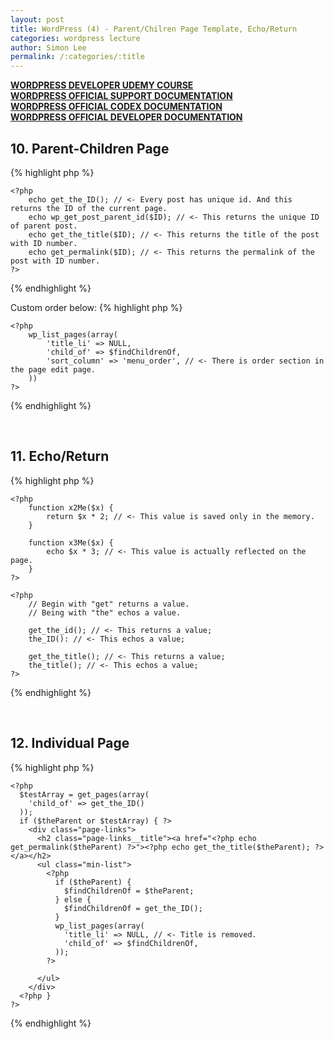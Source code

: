 ```yaml
---
layout: post
title: WordPress (4) - Parent/Chilren Page Template, Echo/Return
categories: wordpress lecture
author: Simon Lee
permalink: /:categories/:title
---
```


<strong>[WORDPRESS DEVELOPER UDEMY COURSE][wp-udemy]</strong>  
<strong>[WORDPRESS OFFICIAL SUPPORT DOCUMENTATION][wp-support]</strong>  
<strong>[WORDPRESS OFFICIAL CODEX DOCUMENTATION][wp-codex]</strong>  
<strong>[WORDPRESS OFFICIAL DEVELOPER DOCUMENTATION][wp-dev]</strong>

## 10. Parent-Children Page

{% highlight php %}

    <?php
        echo get_the_ID(); // <- Every post has unique id. And this returns the ID of the current page.
        echo wp_get_post_parent_id($ID); // <- This returns the unique ID of parent post.
        echo get_the_title($ID); // <- This returns the title of the post with ID number.
        echo get_permalink($ID); // <- This returns the permalink of the post with ID number.
    ?>

{% endhighlight %}

Custom order below:
{% highlight php %}

    <?php
        wp_list_pages(array(
            'title_li' => NULL,
            'child_of' => $findChildrenOf,
            'sort_column' => 'menu_order', // <- There is order section in the page edit page.
        ))
    ?>

{% endhighlight %}

<br>

## 11. Echo/Return

{% highlight php %}

    <?php
        function x2Me($x) {
            return $x * 2; // <- This value is saved only in the memory.
        }

        function x3Me($x) {
            echo $x * 3; // <- This value is actually reflected on the page.
        }
    ?>

    <?php
        // Begin with "get" returns a value.
        // Being with "the" echos a value.

        get_the_id(); // <- This returns a value;
        the_ID(): // <- This echos a value;

        get_the_title(); // <- This returns a value;
        the_title(); // <- This echos a value;
    ?>

{% endhighlight %}

<br>

## 12. Individual Page

{% highlight php %}

    <?php
      $testArray = get_pages(array(
        'child_of' => get_the_ID()
      ));
      if ($theParent or $testArray) { ?>
        <div class="page-links">
          <h2 class="page-links__title"><a href="<?php echo get_permalink($theParent) ?>"><?php echo get_the_title($theParent); ?></a></h2>
          <ul class="min-list">
            <?php
              if ($theParent) {
                $findChildrenOf = $theParent;
              } else {
                $findChildrenOf = get_the_ID();
              }
              wp_list_pages(array(
                'title_li' => NULL, // <- Title is removed.
                'child_of' => $findChildrenOf,
              ));
            ?>

          </ul>
        </div>
      <?php }
    ?>

{% endhighlight %}

<br>
<br>
<br>

[wp-udemy]: https://www.udemy.com/course/become-a-wordpress-developer-php-javascript/learn/lecture/6896262?start=0#overview
[wp-support]: https://wordpress.org/support/
[wp-codex]: https://codex.wordpress.org/
[wp-dev]: https://developer.wordpress.org/
